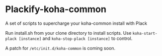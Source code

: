 Plackify-koha-common
====================

A set of scripts to supercharge your koha-common install with Plack

Run install.sh from your clone directory to install scripts. Use `koha-start-plack [instance]` and `koha-stop-plack [instance]` to control. 

A patch for `/etc/init.d/koha-common` is coming soon.